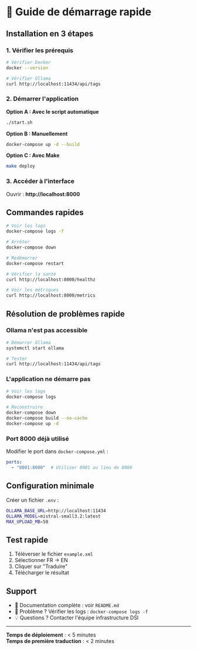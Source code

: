 # 🚀 Guide de démarrage rapide

## Installation en 3 étapes

### 1. Vérifier les prérequis

```bash
# Vérifier Docker
docker --version

# Vérifier Ollama
curl http://localhost:11434/api/tags
```

### 2. Démarrer l'application

**Option A : Avec le script automatique**
```bash
./start.sh
```

**Option B : Manuellement**
```bash
docker-compose up -d --build
```

**Option C : Avec Make**
```bash
make deploy
```

### 3. Accéder à l'interface

Ouvrir : **http://localhost:8000**

## Commandes rapides

```bash
# Voir les logs
docker-compose logs -f

# Arrêter
docker-compose down

# Redémarrer
docker-compose restart

# Vérifier la santé
curl http://localhost:8000/healthz

# Voir les métriques
curl http://localhost:8000/metrics
```

## Résolution de problèmes rapide

### Ollama n'est pas accessible

```bash
# Démarrer Ollama
systemctl start ollama

# Tester
curl http://localhost:11434/api/tags
```

### L'application ne démarre pas

```bash
# Voir les logs
docker-compose logs

# Reconstruire
docker-compose down
docker-compose build --no-cache
docker-compose up -d
```

### Port 8000 déjà utilisé

Modifier le port dans `docker-compose.yml` :
```yaml
ports:
  - "8001:8000"  # Utiliser 8001 au lieu de 8000
```

## Configuration minimale

Créer un fichier `.env` :
```bash
OLLAMA_BASE_URL=http://localhost:11434
OLLAMA_MODEL=mistral-small3.2:latest
MAX_UPLOAD_MB=50
```

## Test rapide

1. Téléverser le fichier `example.xml`
2. Sélectionner FR → EN
3. Cliquer sur "Traduire"
4. Télécharger le résultat

## Support

- 📖 Documentation complète : voir `README.md`
- 🐛 Problème ? Vérifier les logs : `docker-compose logs -f`
- 💡 Questions ? Contacter l'équipe infrastructure DSI

---

**Temps de déploiement** : < 5 minutes  
**Temps de première traduction** : < 2 minutes
